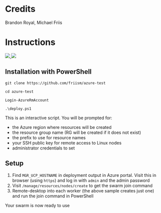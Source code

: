 # Credits

Brandon Royal, 
Michael Friis

# Instructions

<a href="https://portal.azure.com/#create/Microsoft.Template/uri/https%3A%2F%2Fraw.githubusercontent.com%2Fsixeyed%2Fazure-test%2Fmaster%2Fazuredeploy.json" target="_blank">
    <img src="http://azuredeploy.net/deploybutton.png"/>
</a>
<a href="http://armviz.io/#/?load=https%3A%2F%2Fraw.githubusercontent.com%2Fsixeyed%2Fazure-test%2Fmaster%2Fazuredeploy.json" target="_blank">
    <img src="http://armviz.io/visualizebutton.png"/>
</a>

## Installation with PowerShell

```
git clone https://github.com/friism/azure-test

cd azure-test

Login-AzureRmAccount

.\deploy.ps1
```

This is an interactive script. You will be prompted for:

- the Azure region where resources will be created
- the resource group name (RG will be created if it does not exist)
- the prefix to use for resource names
- your SSH public key for remote access to Linux nodes
- administrator credentials to set

## Setup

1. Find `MGR_UCP_HOSTNAME` in deployment output in Azure portal. Visit this in browser (using `https`) and log in with `admin` and the admin password
2. Visit `/manage/resources/nodes/create` to get the swarm join command
3. Remote-desktop into each worker (the above sample creates just one) and run the join command in PowerShell

Your swarm is now ready to use
